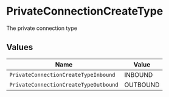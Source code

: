 # PrivateConnectionCreateType

The private connection type


## Values

| Name                                  | Value                                 |
| ------------------------------------- | ------------------------------------- |
| `PrivateConnectionCreateTypeInbound`  | INBOUND                               |
| `PrivateConnectionCreateTypeOutbound` | OUTBOUND                              |